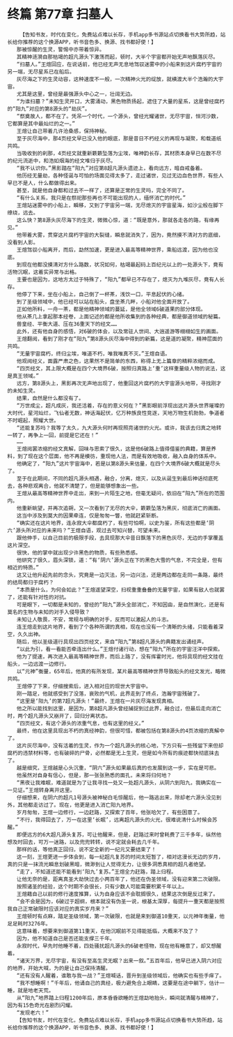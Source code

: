 # 终篇 第77章 扫墓人
        【告知书友，时代在变化，免费站点难以长存，手机app多书源站点切换看书大势所趋，站长给你推荐的这个换源APP，听书音色多、换源、找书都好使！】
       那被惊醒的生灵，警惕中亦带着惊异。
       其精神涟漪自那枯竭的超凡源头下激荡而起，顿时，大半个宇宙都开始无声地飘落灰尽。
       “扫墓人。”王煊回应，在说话前，他已经无声无息地驾驭迷雾中的小船来到这片腐朽宇宙的另一端，无尽星系已在船后。
       灰尽海之下的生灵动容，这种速度不一般，一次精神火光的绽放，就横渡大半个浩瀚的大宇宙。
       尤其是这里，曾经是最强源头中心之一，壮阔无边。
       “为谁扫墓？”未知生灵开口，大雾涌动，黑色物质扬起，遮住了大量的星系，这是曾经腐朽的“阳九”对应的第8源头的“劫灰”。
       “祭奠故人，都不在了。凭吊一个时代，一个源头，曾经光耀诸世，无尽宇宙，恒河沙数，它都算是其中最灿烂的之一。”
       王煊让自己带着几许沧桑感，保持神秘。
       至于灰尽海中，那4页经文早已没入他的眼底，那是昔日不朽经义的再现与凝聚，和载道纸共鸣。
       当吸收到的刹那，4页经文就重新簌簌坠落为尘埃，唯神韵长存，其材质本身早已在数不尽的纪元流逝中，和浩如烟海的经文堆归于灰尽。
       “我不认识你。”黑影踏在“阳九”对应第8超凡源头遗迹上，看向远方，暗自戒备着。
       他历经无量劫，各种怪诞与可怕的场面见得太多了，走过诸世，见过无边血色世界，有些人早已不是人，什么都做得出来。
       甚至，就是他自身都和过去不一样了，还算是正常的生灵吗，完全不同了。
       “有什么关系，我只是在祭祀那些再也不可能出现的人，缅怀消亡的时代。”
       王煊站迷雾中的小船上，瞬移，又到了宇宙另一端，无尽熄灭的宇宙星海，如沙尘般在脚下缭绕，远去。
       这么快？第8源头灰尽海下的生灵，微微心惊，道：“既是意外，那就各走各的路，有缘再见。”
       他带着大雾，贯穿这片腐朽宇宙的大裂缝，瞬息就消失了，因为，竟然摸不清对方的底细，没看到人影。
       王煊驾驭小船离开，而后，勐然加速，更是进入最高等精神世界，乘船远渡，因为他也没底。
       到现在他都没摸清对方什么路数，状况如何，枯竭最起码上百纪元以上的一处源头下，竟有活物沉眠，这着实异常与出格。
       主要也是因为，这地方太过于特殊了，“阳九”都早已不存在了，熄灭为九堆灰尽，竟有人长存。
       他停了下来，坐在小船上，自己倒了一杯茶，浅饮一口，平息起伏的心绪。
       到了圣级领域中，他已经可以站在船头，盘坐茶几畔，小船对他全面开放了。
       正如他所料，一舟一茶，都是他精神领域的蔓延，是他全领域6破道果的部分体现。
       他从茶几上拿起那本经卷，上面记述的都是他所收集到的各种经典，都是御道领域的秘篇。
       兽皇经、平衡大道、压在36重天下的经文……
       此外，还有他自身的感悟，对6破的体会，以及常驻人世间、大逍遥游等栩栩如生的画面。
       王煊翻阅，看到了刚才在“阳九”第8源头灰尽海中得到的新篇，这是道的凝聚，精神层面的共鸣。
       “无量宇宙腐朽，终归尘埃，唯道不朽，唯我唯真不灭。”王煊自语。
       他观阅经义，面露严肃之色，这果然不是简单的东西，称得上无上篇章的精粹浓缩而成。
       “四页经文，其上限大概是在四个大境界6破，按照归真路上‘重’这样重量级人物的说法，这是真王领域。”
       远方，第8源头上，黑影再次无声地出现了，他重回这片腐朽的大宇宙源头地带，寻找刚才的未知生灵。
       结果，自然是什么都没有了。
       “万世成尘，超凡成灰，我还活着，存在的意义何在？”黑影眼前浮现出这片源头世界璀璨的大时代，星河灿烂，飞仙者无数，神话海起伏，亿万种族良性竞逐，天地万物生机勃勃，争道者不时崛起，照耀大世。
       “还能复苏吗？我等了太久，九大源头何时再现照亮诸世的火光。或许，我该去归真之地转一转了，再争上一回，前提是它还在！”
       ……
       王煊阅罢浓缩的经文真解，回味与思索了很久，这是他6破路上值得借鉴的典籍，算是养料，到了现在这个层面，他不再是模彷，重现他人法，而是有效地吸收，融入自身的体系中。
       他确定了，“阳九”这片宇宙海中，若是以第8源头来估量，在四个大境界6破大概就是尽头了。
       至于在此期间，不同的超凡源头相遇，融合，分离，熄灭，以及从诞生到最后神话彻底死去，各种悲观离合，他就不清楚了，但是能够想象出一些。
       王煊从最高等精神世界中走出，来到一片陌生之地，但毫无疑问，依旧在“阳九”所在的范围内。
       他重新眺望，并再次追朔，又一次看到了无尽的大伞，簌簌坠落为黑灰，彻底消亡的画面。
       这当中涉及到莫大的因果牵连，仅是匆匆一瞥，他就赶紧斩断。
       “确实还在这片地界，连永寂大伞都腐朽了，有些可怕啊，以史为鉴，所有这些都是‘阴六’源头所对应的未来吗？”王煊自语，观过去可知兴替，可望未来。
       跟他伸手，以自己目前的极限手段，去具现那大伞昔日飘落下的黑色灰尽，无边的手掌覆盖这片深空。
       很快，他的掌中就出现少许黑色的物质，有些熟悉感。
       他研究了很久，眉头深锁，道：“有‘阴六’源头正在下的黑色大雪的气息，不完全是，但有相近的特质。”
       这又让他升起先前的念头，究竟是一边灭法，另一边兴法，还是两边都在走同一条路，最终的结局都归于腐朽？
       “本质是什么，为何会如此？”王煊遥望深空，扫视重重叠叠的无量宇宙，如果有敌人也就罢了，还能有针对性的对抗。
       可是眼下，一切都是未知的，曾经的“阳九”源头全部消亡，不知因由，是自然演化，还是有莫名的生物与未知的对手入侵导致？
       未知让人敬畏，不安，常规与明确的对手，反而可以激起人的斗志。
       连王煊走到这片地界，看到了个各种所谓的真相，现在也没有一个清晰的头绪，只能看着深空，久久出神。
       随后，他以圣级道行具现出四页经文，来自“阳九”第8超凡源头的典籍发出诵经声。
       “以此为引，看一看能否牵连出什么。”王煊付诸行动，想在“阳九”所在的宇宙汪洋中探索。
       他为了提速，再次进入最高等精神世界，而后上路了，没有挥霍时光，他将具现的经文挂在船头，一边远渡一边修行。
       以“元神”衡量，65年后，他真的有所发现，某片最高等精神世界导致船头的经文发光，略微共鸣。
       王煊停了下来，仔细搜索后，进入相对应的现世大宇宙中。
       刚一踏足，他就感受到了没落，衰败的气机，此界走到了终点，浩瀚宇宙残破了。
       “这里是‘阳九’的第7超凡源头！”最终，王煊在一片灰尽海发现真相。
       他之所以能找到这里，是因为，第8超凡源头曾经捕捉到过此界，融合过，但最后走向消亡时，两个超凡源头又崩开了，回归分离状态。
       “四页经文，有这个源头的浓重气息，也有这里的经义。”
       最终，他在这里具现出不朽的真经神韵，但很可惜，都被包括在第8源头的4页浓缩的真解中了。
       这片灰尽海中，没有活着的生灵，作为一个超凡源头的核心地，下方只有一些残留下来但却腐朽的违禁材料等，也有破碎的尸骨，必然都是无上生灵，但是如今所有的痕迹都快彻底抹去了。
       越是细究，王煊越是心头沉重，“阴六”源头如果最后真的也发展到这一步，实在是可悲。
       他虽然对自身有信心，但是，那一张张熟悉的面孔，未来将归何地？
       “黑夜让我难眠，难道就是为了让我寻找一处又一处超凡源头，从阴六到阳九，我确实在一一见证。”王煊转身离开这里。
       仔细想来，在阴六的超凡1号源头被神秘白毛惊醒后，他一路逃出来，除却老六源头没见到外，其他都走访过了。现在，他更是进入消亡阳九地界。
       岁月匆匆，王煊一边修行，一边赶路，又探索了百年，他张哈欠了，有些困意了。
       “不行，我得回去了，万一在这里‘长眠’，远离超凡源头的火光，很难说清什么时候会苏醒。”
       即便远方的6大超凡源头复苏，可让他醒来，但是，赶路过来时曾耗费了三千多年，纵然他想及时回去，可万一迷路，以及兜兜转转，说不定就会耗去几千年。
       那样的话，等他真正回归，说不定全新的一纪元又要结束了！
       这一刻，王煊更进一步体会到，每一纪超凡复苏的时间太短暂了，相对这漫长无边的岁月，真的只是一抹流光瞬息划破黑暗，微渺到让人觉得无力，让很多洞悉真相的超凡者绝望。
       “走了，不知道还能不能看到‘阳九’复苏。”王煊全力赶路，踏上归程。
       让他无奈的是，距离真圣大劫快过去小两百年了，他还在伪圣领域，没有迎来第二次破限。
       按照诸圣的经验，这个时期不会很长，只有少数人可能需要积累千年以上。
       王煊藉自己以前的修行速度推算，认为自身应该不会耽搁很久，结果这次倒是反过来了。
       “会不会是因为，6破过于超纲，根本就没有伪圣一说，根基太深厚，每提升一重天都是按照我自己正常破限时应该对应的真实岁月来？”
       王煊顿时有点麻，踏足圣级领域，第一次破限，也就是来到御道10重天，以元神年衡量，他足足耗时3276年。
       这意味着，想要来到御道第11重天，在他沉眠前不见得能抵临，大概来不及了？
       因为，他不知道自己是否还能支撑三千年。
       永寂时代，早先时他睡不着，四处骚扰超凡源头的6破老怪物，现在他有睡意了，却又想醒着。
       “诸天万界，无尽宇宙，有没有至高生灵无眠？出来一叙。”五百年后，他早已进入阴六对应的地界，开始大喊，为的是让自己保持清醒。
       “还有没有人醒着，谁敢与我一战？”王煊喊话，晋升到圣级领域后，他确实也有些手痒了。
       “我不想睡啊！”千年后，他诵自己的真经，极力避免合上眼睛，这要是在途中躺下，估计一睡，就是地老天荒。
       从“阳九”地界踏上归程1200年后，原本昏昏欲睡的王煊勐地抬头，瞬间就清醒与精神了，因为有15色奇光在剧烈闪耀。
       “发现老六！”
       【告知书友，时代在变化，免费站点难以长存，手机app多书源站点切换看书大势所趋，站长给你推荐的这个换源APP，听书音色多、换源、找书都好使！】